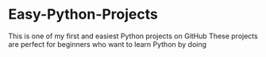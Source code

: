 # Easy-Python-Projects
This is one of my first and easiest Python projects on GitHub
These projects are perfect for beginners who want to learn Python by doing
